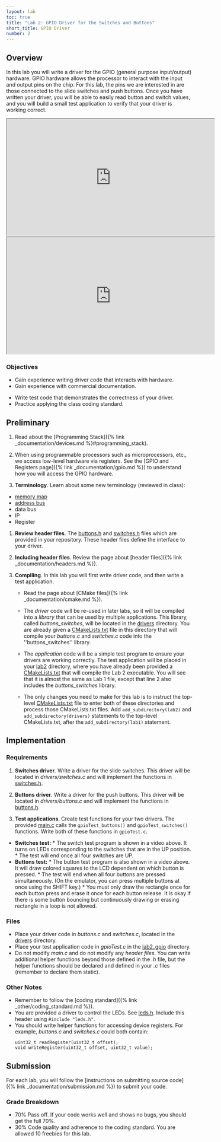 ```yaml
---
layout: lab
toc: true
title: "Lab 2: GPIO Driver for the Switches and Buttons"
short_title: GPIO Driver
number: 2
---
```


## Overview 
In this lab you will write a driver for the GPIO (general purpose input/output) hardware.  GPIO hardware allows the processor to interact with the input and output pins on the chip.  For this lab, the pins we are interested in are those connected to the slide switches and push buttons.  Once you have written your driver, you will be able to easily read button and switch values, and you will build a small test application to verify that your driver is working correct.
 
<!-- One you have completed the driver software, you will create test programs to verify that your driver code works correctly. -->

<iframe width="560" height="315" allow="fullscreen" src="https://www.youtube.com/embed/PaIXUnRUg-4"> </iframe>

<iframe width="560" height="315" allow="fullscreen" src="https://www.youtube.com/embed/QYQlwwn_CJs"> </iframe>


### Objectives 
  - Gain experience writing driver code that interacts with hardware.
  - Gain experience with commercial documentation.
  <!-- - Understand how the GPIO IP block functions and write low-level code to communicate with it (instead of using the functions provided by *xgpio.h*). -->
  <!-- - Learn how to write low-level software to interface with buttons and switches. -->
  <!-- - Write reusable code that you may use in later labs. -->
  - Write test code that demonstrates the correctness of your driver.
  - Practice applying the class coding standard.
  <!-- - Gain additional practice with the graphic library and the LCD. -->

## Preliminary 

1. Read about the [Programming Stack]({% link _documentation/devices.md %}#programming_stack).

1. When using programmable processors such as microprocessors, etc., we access low-level hardware via registers. See the [GPIO and Registers page]({% link _documentation/gpio.md %}) to understand how you will access the GPIO hardware.

1. **Terminology**. Learn about some new terminology (reviewed in class):
  * [memory map](https://en.wikipedia.org/wiki/Memory_map)
  * [address bus](https://en.wikipedia.org/wiki/Address_bus)
  * data bus
  * IP
  * Register

1. **Review header files**. The [buttons.h](https://github.com/byu-cpe/ecen330_student/blob/main/drivers/buttons.h) and [switches.h](https://github.com/byu-cpe/ecen330_student/blob/main/drivers/switches.h) files which are provided in your repository.  These header files define the interface to your driver.

1. **Including header files**. Review the page about [header files]({% link _documentation/headers.md %}). 

1. **Compiling**.  In this lab you will first write driver code, and then write a test application.  
    * Read the page about [CMake files]({% link _documentation/cmake.md %}).
    * The *driver* code will be re-used in later labs, so it will be compiled into a *library* that can be used by multiple applications. This library, called *buttons_switches*, will be located in the [drivers](https://github.com/byu-cpe/ecen330_student/tree/main/drivers) directory.  You are already given a [CMakeLists.txt](https://github.com/byu-cpe/ecen330_student/blob/main/drivers/CMakeLists.txt) file in this directory that will compile your *buttons.c* and *switches.c* code into the ''buttons_switches'' library.

    * The *application* code will be a simple test program to ensure your drivers are working correctly.  The test application will be placed in your [lab2](https://github.com/byu-cpe/ecen330_student/tree/main/lab2) directory, where you have already been provided a [CMakeLists.txt](https://github.com/byu-cpe/ecen330_student/blob/main/lab2/CMakeLists.txt) that will compile the Lab 2 executable.  You will see that it is almost the same as Lab 1 file, except that line 2 also includes the *buttons_switches* library.

    * The only changes you need to make for this lab is to instruct the top-level [CMakeLists.txt](https://github.com/byu-cpe/ecen330_student/blob/main/CMakeLists.txt) file to enter both of these directories and process those CMakeLists.txt files.  Add  `add_subdirectory(lab2)` and `add_subdirectory(drivers)` statements to the top-level CMakeLists.txt, after the `add_subdirectory(lab1)` statement.




## Implementation 

### Requirements 

1. **Switches driver**.  Write a driver for the slide switches.  This driver will be located in *drivers/switches.c* and will implement the functions in [switches.h](https://github.com/byu-cpe/ecen330_student/blob/main/drivers/switches.h).  

1. **Buttons driver**. Write a driver for the push buttons.  This driver will be located in *drivers/buttons.c* and will implement the functions in [buttons.h](https://github.com/byu-cpe/ecen330_student/blob/main/drivers/buttons.h).

1. **Test applications**.  Create test functions for your two drivers.  The provided [main.c](https://github.com/byu-cpe/ecen330_student/blob/main/lab2/main.c) calls the `gpioTest_buttons()` and `gpioTest_switches()` functions.  Write both of these functions in `gpioTest.c`. 
  * **Switches test:** 
        * The switch test program is shown in a video above.  It turns on LEDs corresponding to the switches that are in the UP position.  
        * The test will end once all four switches are UP.
  * **Buttons test:**
        * The button test program is also shown in a video above. It will draw colored squares to the LCD dependent on which button is pressed. 
        * The test will end when all four buttons are pressed simultaneously.  (On the emulator, you can press multiple buttons at once using the SHIFT key.)
        * You must only draw the rectangle once for each button press and erase it once for each button release. It is okay if there is some button bouncing but continuously drawing or erasing rectangle in a loop is not allowed.

### Files
* Place your driver code in *buttons.c* and *switches.c*, located in the [drivers]() directory.
* Place your test application code in *gpioTest.c* in the [lab2_gpio]() directory. 
* Do not modify *main.c* and do not modify any *header files*.  You can write additional helper functions beyond those defined in the *.h* file, but the helper functions should be declared and defined in your *.c* files (remember to declare them static). 

### Other Notes
  - Remember to follow the [coding standard]({% link _other/coding_standard.md %}).
  - You are provided a driver to control the LEDs. See [leds.h](https://github.com/byu-cpe/ecen330_student/blob/main/include/leds.h).  Include this header using `#include "leds.h"`. 
  - You should write helper functions for accessing device registers.  For example, *buttons.c* and *switches.c* could both contain:
      ```
      uint32_t readRegister(uint32_t offset);
      void writeRegister(uint32_t offset, uint32_t value);
      ```

##  Submission

For each lab, you will follow the [instructions on submitting source code]({% link _documentation/submission.md %}) to submit your code.

### Grade Breakdown 
  * 70% Pass off. If your code works well and shows no bugs, you should get the full 70%.
  * 30% Code quality and adherence to the coding standard. You are allowed 10 freebies for this lab.


